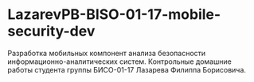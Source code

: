 # LazarevPB-BISO-01-17-mobile-security-dev
Разработка мобильных компонент анализа безопасности информационно-аналитических систем. Контрольные домашние работы студента группы БИСО-01-17 Лазарева Филиппа Борисовича.
